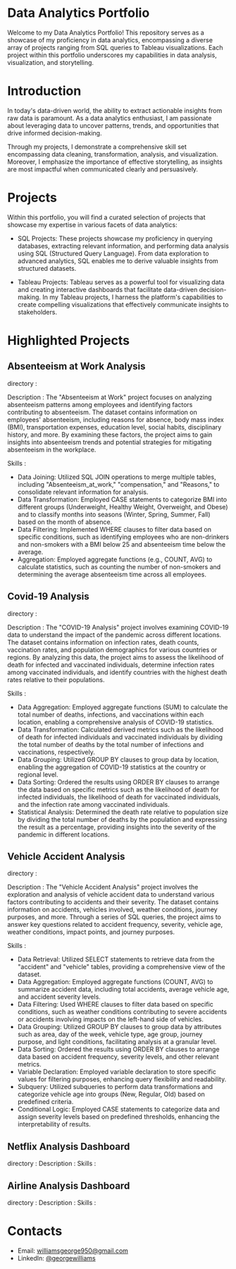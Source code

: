 # Data Analytics Portfolio

Welcome to my Data Analytics Portfolio! This repository serves as a showcase of my proficiency in data analytics, encompassing a diverse array of projects ranging from SQL queries to Tableau visualizations. Each project within this portfolio underscores my capabilities in data analysis, visualization, and storytelling.

# Introduction

In today's data-driven world, the ability to extract actionable insights from raw data is paramount. As a data analytics enthusiast, I am passionate about leveraging data to uncover patterns, trends, and opportunities that drive informed decision-making.

Through my projects, I demonstrate a comprehensive skill set encompassing data cleaning, transformation, analysis, and visualization. Moreover, I emphasize the importance of effective storytelling, as insights are most impactful when communicated clearly and persuasively.

# Projects

Within this portfolio, you will find a curated selection of projects that showcase my expertise in various facets of data analytics:

* SQL Projects: These projects showcase my proficiency in querying databases, extracting relevant information, and performing data analysis using SQL (Structured Query Language). From data exploration to advanced analytics, SQL enables me to derive valuable insights from structured datasets.

* Tableau Projects: Tableau serves as a powerful tool for visualizing data and creating interactive dashboards that facilitate data-driven decision-making. In my Tableau projects, I harness the platform's capabilities to create compelling visualizations that effectively communicate insights to stakeholders.

# Highlighted Projects
## Absenteeism at Work Analysis
directory :

Description : The "Absenteeism at Work" project focuses on analyzing absenteeism patterns among employees and identifying factors contributing to absenteeism. The dataset contains information on employees' absenteeism, including reasons for absence, body mass index (BMI), transportation expenses, education level, social habits, disciplinary history, and more. By examining these factors, the project aims to gain insights into absenteeism trends and potential strategies for mitigating absenteeism in the workplace.

Skills :
* Data Joining: Utilized SQL JOIN operations to merge multiple tables, including "Absenteeism_at_work," "compensation," and "Reasons," to consolidate relevant information for analysis.
* Data Transformation: Employed CASE statements to categorize BMI into different groups (Underweight, Healthy Weight, Overweight, and Obese) and to classify months into seasons (Winter, Spring, Summer, Fall) based on the month of absence.
* Data Filtering: Implemented WHERE clauses to filter data based on specific conditions, such as identifying employees who are non-drinkers and non-smokers with a BMI below 25 and absenteeism time below the average.
* Aggregation: Employed aggregate functions (e.g., COUNT, AVG) to calculate statistics, such as counting the number of non-smokers and determining the average absenteeism time across all employees.

## Covid-19 Analysis
directory : 

Description : The "COVID-19 Analysis" project involves examining COVID-19 data to understand the impact of the pandemic across different locations. The dataset contains information on infection rates, death counts, vaccination rates, and population demographics for various countries or regions. By analyzing this data, the project aims to assess the likelihood of death for infected and vaccinated individuals, determine infection rates among vaccinated individuals, and identify countries with the highest death rates relative to their populations.

Skills :
* Data Aggregation: Employed aggregate functions (SUM) to calculate the total number of deaths, infections, and vaccinations within each location, enabling a comprehensive analysis of COVID-19 statistics.
* Data Transformation: Calculated derived metrics such as the likelihood of death for infected individuals and vaccinated individuals by dividing the total number of deaths by the total number of infections and vaccinations, respectively.
* Data Grouping: Utilized GROUP BY clauses to group data by location, enabling the aggregation of COVID-19 statistics at the country or regional level.
* Data Sorting: Ordered the results using ORDER BY clauses to arrange the data based on specific metrics such as the likelihood of death for infected individuals, the likelihood of death for vaccinated individuals, and the infection rate among vaccinated individuals.
* Statistical Analysis: Determined the death rate relative to population size by dividing the total number of deaths by the population and expressing the result as a percentage, providing insights into the severity of the pandemic in different locations.

## Vehicle Accident Analysis
directory : 

Description : The "Vehicle Accident Analysis" project involves the exploration and analysis of vehicle accident data to understand various factors contributing to accidents and their severity. The dataset contains information on accidents, vehicles involved, weather conditions, journey purposes, and more. Through a series of SQL queries, the project aims to answer key questions related to accident frequency, severity, vehicle age, weather conditions, impact points, and journey purposes.

Skills :
* Data Retrieval: Utilized SELECT statements to retrieve data from the "accident" and "vehicle" tables, providing a comprehensive view of the dataset.
* Data Aggregation: Employed aggregate functions (COUNT, AVG) to summarize accident data, including total accidents, average vehicle age, and accident severity levels.
* Data Filtering: Used WHERE clauses to filter data based on specific conditions, such as weather conditions contributing to severe accidents or accidents involving impacts on the left-hand side of vehicles.
* Data Grouping: Utilized GROUP BY clauses to group data by attributes such as area, day of the week, vehicle type, age group, journey purpose, and light conditions, facilitating analysis at a granular level.
* Data Sorting: Ordered the results using ORDER BY clauses to arrange data based on accident frequency, severity levels, and other relevant metrics.
* Variable Declaration: Employed variable declaration to store specific values for filtering purposes, enhancing query flexibility and readability.
* Subquery: Utilized subqueries to perform data transformations and categorize vehicle age into groups (New, Regular, Old) based on predefined criteria.
* Conditional Logic: Employed CASE statements to categorize data and assign severity levels based on predefined thresholds, enhancing the interpretability of results.

## Netflix Analysis Dashboard
directory : 
Description : 
Skills :

## Airline Analysis Dashboard
directory : 
Description : 
Skills :

# Contacts
* Email: williamsgeorge950@gmail.com
* LinkedIn: [@georgewilliams](linkedin.com/in/george-williams-2709401b4/)
